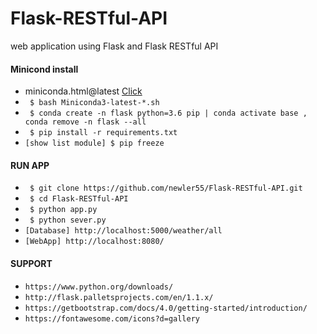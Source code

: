 # Flask-RESTful-API
web application using Flask and Flask RESTful API
#### Minicond install
* miniconda.html@latest [Click](https://docs.conda.io/en/latest/miniconda.html)
* ` $ bash Miniconda3-latest-*.sh`
* ` $ conda create -n flask python=3.6 pip | conda activate base , conda remove -n flask --all`
* ` $ pip install -r requirements.txt`
* `[show list module] $ pip freeze`
#### RUN APP

* ` $ git clone https://github.com/newler55/Flask-RESTful-API.git`
* ` $ cd Flask-RESTful-API`
* ` $ python app.py`
* ` $ python sever.py`
* `[Database] http://localhost:5000/weather/all`
* `[WebApp] http://localhost:8080/`
  
#### SUPPORT
* `https://www.python.org/downloads/`
* `http://flask.palletsprojects.com/en/1.1.x/`
* `https://getbootstrap.com/docs/4.0/getting-started/introduction/`
* `https://fontawesome.com/icons?d=gallery`



